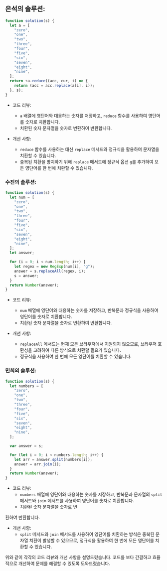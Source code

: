 ## 은석의 솔루션:

```javascript
function solution(s) {
  let a = [
    "zero",
    "one",
    "two",
    "three",
    "four",
    "five",
    "six",
    "seven",
    "eight",
    "nine",
  ];
  return +a.reduce((acc, cur, i) => {
    return (acc = acc.replace(a[i], i));
  }, s);
}
```

- 코드 리뷰:

  - `a` 배열에 영단어와 대응하는 숫자를 저장하고, `reduce` 함수를 사용하여 영단어를 숫자로 치환합니다.
  - 치환된 숫자 문자열을 숫자로 변환하여 반환합니다.

- 개선 사항:
  - `reduce` 함수를 사용하는 대신 `replace` 메서드와 정규식을 활용하여 문자열을 치환할 수 있습니다.
  - 중복된 치환을 방지하기 위해 `replace` 메서드에 정규식 옵션 `g`를 추가하여 모든 영단어를 한 번에 치환할 수 있습니다.

### 수진의 솔루션:

```javascript
function solution(s) {
  let num = [
    "zero",
    "one",
    "two",
    "three",
    "four",
    "five",
    "six",
    "seven",
    "eight",
    "nine",
  ];
  let answer;

  for (i = 0; i < num.length; i++) {
    let regex = new RegExp(num[i], "g");
    answer = s.replaceAll(regex, i);
    s = answer;
  }
  return Number(answer);
}
```

- 코드 리뷰:

  - `num` 배열에 영단어와 대응하는 숫자를 저장하고, 반복문과 정규식을 사용하여 영단어를 숫자로 치환합니다.
  - 치환된 숫자 문자열을 숫자로 변환하여 반환합니다.

- 개선 사항:
  - `replaceAll` 메서드는 현재 모든 브라우저에서 지원되지 않으므로, 브라우저 호환성을 고려하여 다른 방식으로 치환할 필요가 있습니다.
  - 정규식을 사용하여 한 번에 모든 영단어를 치환할 수 있습니다.

### 민희의 솔루션:

```javascript
function solution(s) {
  let numbers = [
    "zero",
    "one",
    "two",
    "three",
    "four",
    "five",
    "six",
    "seven",
    "eight",
    "nine",
  ];

  var answer = s;

  for (let i = 0; i < numbers.length; i++) {
    let arr = answer.split(numbers[i]);
    answer = arr.join(i);
  }
  return Number(answer);
}
```

- 코드 리뷰:
  - `numbers` 배열에 영단어와 대응하는 숫자를 저장하고, 반복문과 문자열의 `split` 메서드와 `join` 메서드를 사용하여 영단어를 숫자로 치환합니다.
  - 치환된 숫자 문자열을 숫자로 변

환하여 반환합니다.

- 개선 사항:
  - `split` 메서드와 `join` 메서드를 사용하여 영단어를 치환하는 방식은 중복된 문자열 치환이 발생할 수 있으므로, 정규식을 활용하여 한 번에 모든 영단어를 치환할 수 있습니다.

위와 같이 각각의 코드 리뷰와 개선 사항을 설명드렸습니다. 코드를 보다 간결하고 효율적으로 개선하여 문제를 해결할 수 있도록 도와드렸습니다.
